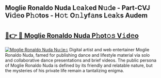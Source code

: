 ## Moglie Ronaldo Nuda L𝚎a𝚔ed N𝚞𝚍e - Part-CVJ Vi𝚍𝚎o P𝚑𝚘tos - H𝚘𝚝 O𝚗𝚕yf𝚊ns L𝚎a𝚔s Audem

# <h2><a href="http://kfdi2d7.oniu.top/?m=Moglie+Ronaldo+Nuda">🔗👉 🔴 Moglie Ronaldo Nuda P𝚑ot𝚘𝚜 V𝚒d𝚎o</a></h2>

[![Moglie Ronaldo Nuda Nu𝚍e𝚜](https://i.imgur.com/0qMVB7G.gif)](http://kfdi2d7.oniu.top/?m=Moglie+Ronaldo+Nuda)
Digital artist and web entertainer Moglie Ronaldo Nuda, famed for publishing dance and lifestyle material via solo and collaborative dance presentations and brief videos. The public persona of Moglie Ronaldo Nuda is defined by its friendly and relatable nature, but the mysteries of his private life remain a tantalizing enigma.  
